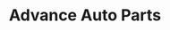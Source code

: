 ---
title: "Advance Auto Parts"
url: /chesapeake/advance-auto-parts-western-branch-boulevard/
shop: car parts
---
